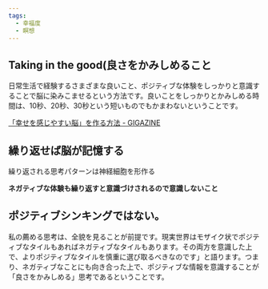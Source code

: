 ```yaml
---
tags:
  - 幸福度
  - 瞑想
---
```

## Taking in the good(良さをかみしめること

日常生活で経験するさまざまな良いこと、ポジティブな体験をしっかりと意識することで脳に染みこませるという方法です。良いことをしっかりとかみしめる時間は、10秒、20秒、30秒という短いものでもかまわないということです。

[「幸せを感じやすい脳」を作る方法 - GIGAZINE](https://gigazine.net/amp/20131101-how-to-build-happier-brain/)

## 繰り返せば脳が記憶する
繰り返される思考パターンは神経細胞を形作る

**ネガティブな体験も繰り返すと意識づけされるので意識しないこと**

## ポジティブシンキングではない。

私の薦める思考は、全貌を見ることが前提です。現実世界はモザイク状でポジティブなタイルもあればネガティブなタイルもあります。その両方を意識した上で、よりポジティブなタイルを慎重に選び取るべきなのです」と語ります。つまり、ネガティブなことにも向き合った上で、ポジティブな情報を意識することが「良さをかみしめる」思考であるということです。

